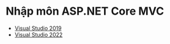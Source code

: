 # Nhập môn ASP.NET Core MVC
- [Visual Studio 2019](https://hoctructuyencntt.com/chude/)
- [Visual Studio 2022](https://hoctructuyencntt.github.io/ASPCORE/Baimodau.html)
